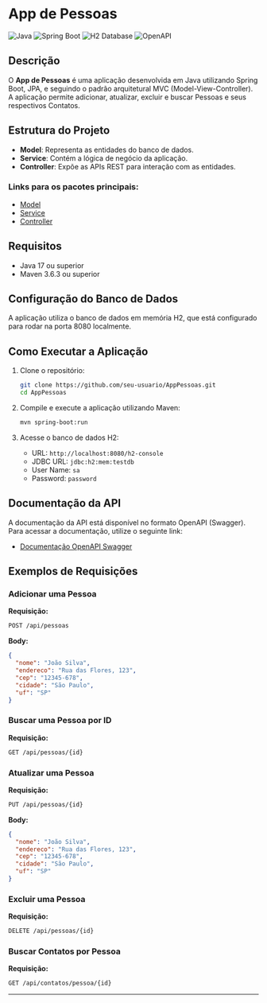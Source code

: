 
# App de Pessoas

![Java](https://img.shields.io/badge/Java-ED8B00?style=for-the-badge&logo=java&logoColor=white)
![Spring Boot](https://img.shields.io/badge/Spring_Boot-6DB33F?style=for-the-badge&logo=spring-boot&logoColor=white)
![H2 Database](https://img.shields.io/badge/H2-003545?style=for-the-badge&logo=h2&logoColor=white)
![OpenAPI](https://img.shields.io/badge/OpenAPI-6BA539?style=for-the-badge&logo=openapi-initiative&logoColor=white)

## Descrição

O **App de Pessoas** é uma aplicação desenvolvida em Java utilizando Spring Boot, JPA, e seguindo o padrão arquitetural MVC (Model-View-Controller). A aplicação permite adicionar, atualizar, excluir e buscar Pessoas e seus respectivos Contatos. 

## Estrutura do Projeto

- **Model**: Representa as entidades do banco de dados.
- **Service**: Contém a lógica de negócio da aplicação.
- **Controller**: Expõe as APIs REST para interação com as entidades.

### Links para os pacotes principais:

- [Model](src/main/java/br/com/allanpt/AppPessoas/model)
- [Service](src/main/java/br/com/allanpt/AppPessoas/service)
- [Controller](src/main/java/br/com/allanpt/AppPessoas/resource)

## Requisitos

- Java 17 ou superior
- Maven 3.6.3 ou superior

## Configuração do Banco de Dados

A aplicação utiliza o banco de dados em memória H2, que está configurado para rodar na porta 8080 localmente.

## Como Executar a Aplicação

1. Clone o repositório:
   ```bash
   git clone https://github.com/seu-usuario/AppPessoas.git
   cd AppPessoas
   ```

2. Compile e execute a aplicação utilizando Maven:
   ```bash
   mvn spring-boot:run
   ```

3. Acesse o banco de dados H2:
   - URL: `http://localhost:8080/h2-console`
   - JDBC URL: `jdbc:h2:mem:testdb`
   - User Name: `sa`
   - Password: `password`

## Documentação da API

A documentação da API está disponível no formato OpenAPI (Swagger). Para acessar a documentação, utilize o seguinte link:
- [Documentação OpenAPI Swagger](http://localhost:8080/swagger-ui.html)

## Exemplos de Requisições

### Adicionar uma Pessoa

**Requisição:**
```bash
POST /api/pessoas
```

**Body:**
```json
{
  "nome": "João Silva",
  "endereco": "Rua das Flores, 123",
  "cep": "12345-678",
  "cidade": "São Paulo",
  "uf": "SP"
}
```

### Buscar uma Pessoa por ID

**Requisição:**
```bash
GET /api/pessoas/{id}
```

### Atualizar uma Pessoa

**Requisição:**
```bash
PUT /api/pessoas/{id}
```

**Body:**
```json
{
  "nome": "João Silva",
  "endereco": "Rua das Flores, 123",
  "cep": "12345-678",
  "cidade": "São Paulo",
  "uf": "SP"
}
```

### Excluir uma Pessoa

**Requisição:**
```bash
DELETE /api/pessoas/{id}
```

### Buscar Contatos por Pessoa

**Requisição:**
```bash
GET /api/contatos/pessoa/{id}
```

---

